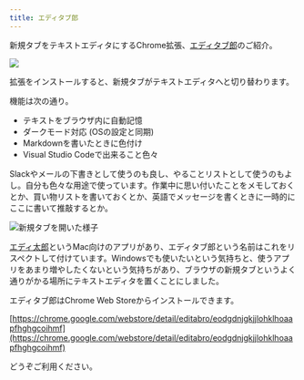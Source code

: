 ```yaml
---
title: エディタブ郎
---
```

新規タブをテキストエディタにするChrome拡張、[エディタブ郎](https://chrome.google.com/webstore/detail/editabro/eodgdnjgkjjlohklhoaapfhghgcoihmf)のご紹介。

![](https://lh3.googleusercontent.com/docs/ADP-6oFNBvJbH8BJJNUx8yGt9XU2OqkiAf6Ki3qzdrXuVxTpMLPP1To1qw7QJCR-CTpOg9YkFrhwXrMhm2W0psLfzQUTRzEtsB-c8GpbJoLPM4MUY8Z3Tk7RwRIZPEqQhuZHbwFQo6bvocgjLo8CnXWuNbQPbRwKpwlG7Mi6H9d_Lt7LnGoJh_4zrvZsv31a0a6_UYnp_VTGUOBqAFZKs3L-TODMkbb87y1eBw6gwQuXyZShtH-s-0fyu5PHp7qQqlc3Iyp-4lrBKf6R38aKpB-nLGRb6jj0mL3gv5gFRMIkZRQ-eCb3mlzcsgDGZpdLizan5rf-NbjkCvWiRyQ_hGOonFv8D-1o8eT2YbOpdBOyePieN19Wcwn3Ni5_cVThV0iRx6ba4Zrz3kHhm_Qcbjm88Z9EP2oIvWpyEaMUsP6OGbH1faOi66Y1qGQeKg45dSa1rDayfojeTkFFcewSeWVyrsL8kOu5MeEoPJHR4iWZ3iKOuZ8vLXrkMSMfpahaHxkKQCpO5irwbWYaFnji2yB8hnQhM9QkKHvO2RTmOoksyHGCvYaJJ2G6Fc4m3NSlUGGre5kzhHNstVGNekuPOHl62GgStWit6ObcpI3V8FQdrzbYhUoakCmQJI4vLED-LLlR3sY2ZDHNmN5iHWO3N0A0bsbfxNP1sRc2cC2HaraInfsmUzFRb2yTj6vp7NpKPQBCRS3U9x_sVkSwq8JdeiZDY7sEg0-O3RIHUQ7HXtcMHXZJHo_QMrTZ1ZKvZ3YtkZ26wKB3abCFiR8l_Lj8ytwYyNRO2FzR7j_X2vRF49cVq2dI_wHXTWqehLZnNzPnFHCFjaZja5KKZ-PKoHu8LKpYzlS3YPbV-ZxyCaXBXFXu-kwhxcBZiU1_C_kved7gRyjto_hgbgUEKyHy6iC4jazC21IQkSxXJnccqi59vs6JScV1_bw0jD1JGYbXoSyN4QEIAUfGwtPfzZkVbq45c8ntuKQlakFcvhUqimHhYJJy1E5DudqZiN-GgDQF7Jk0SpdzTOc1NSa1s85BTmoUcAE6okno2JA45r4y_S7Sibstr00badb2PPSEbeQprAp_9ZEoCpxdvgOJsD5LFR7Xge7i-5fQfdqo83TokSMrD1qe1r68JCZRdZV1ruvTFimqkMLDP_wbpcCta39OLnR72_vuuknYgaSjNQkK0bk27LqkD_qrDxR-JgssyHKPqVRjZu85m2k1eVjAY-EUVT0EhPwemG4GIud4RD7lSR2J-27ennYlF5JyoA)

拡張をインストールすると、新規タブがテキストエディタへと切り替わります。

機能は次の通り。

*   テキストをブラウザ内に自動記憶
*   ダークモード対応 (OSの設定と同期)
*   Markdownを書いたときに色付け
*   Visual Studio Codeで出来ること色々

Slackやメールの下書きとして使うのも良し、やることリストとして使うのもよし。自分も色々な用途で使っています。作業中に思い付いたことをメモしておくとか、買い物リストを書いておくとか、英語でメッセージを書くときに一時的にここに書いて推敲するとか。

![](https://lh3.googleusercontent.com/docs/ADP-6oGImKoxCoxr7jZ9ty0wrj6XnYutNlLWb-K-6PigHxsi_4xElpTisnXkXn5JxTWMydmDcn6Wf5NxsjeGSNPs1VM83PY-U0NGMwLrQ9LbXQX-7o5ws7HV8Los7_QopT-LDfNU0AHFmIxkhPwOBOwEjCO3VoUzhvTvrQySyeyj4ubPQwS3WbZd8YRj9lGKkCOMvTAmYzuvo8bH_dHXcdeA8_TolmlNRj53MoWNaoCXRmoRqEtikUUEovwnbi9XKrPBEctN9Z1tLAsoPwa3ic_353Cqx-2UKHLuwwV8WvVRUmaAKBjVkZyKDHWsr8seuwj6TT0abAyBP-r-7KoICf4owcA5Mzi-Sodqc51YnjPjrlTkqrSr-m-mi4kXkxS9f_t0gtl0wN7g6sSLk60CCHVkhl0SFdi7bkw4GY9025XBf2_rUdWvV14hinvUmlaYSkDdazV5EPf_4FK4OYPj9g18iklnkBeg2sw8VoZWcxh-_7RKCGe3H_dweIq7IGIfXR1XgAZLVk_1-4kjGepcyuz2NQbZUhttp8bdPRZSK8g0CwUHGoG9lAbkiDT9hC8mvpax5aESUf824k0OzJ183wPjmvnt1lGT90SjZTPxKaAPGvVdP_qJ2vD5CTMng4unRawRbpp4RRFnoPfOfO6z7eTKmkspGCeZpb00qO541Sjaqc58V7C9MdcCeeS_m2r7ZrMWxGSxHVzWlcOQG0a3nOIEAjPXSc5d_3SRdTiT7xUe4xdu1v93UL44caF_LySIDCtym5s4fOcvEcCxVIyOa2Z5Sj_z84HBQ8L2MK6whJz1W5njazugLED9R6gxSnRdWogDMN9Zt6-ymd5ttVVbJKzQO8H0Hrj0KuEfmAqW80IAbMQTlwnpheqy5o8TZX6xnrFdAvqybPn7MQyF8CZIBadWdQecYRncIpLgqFZtYYQFMaPlfi6CFkK-_c2Jbe4-G-NbFp9eoT4YSZGhUCnEhDYYMoPM29SePgmkF-K_KdudyaiFVW31hvHntJBVSABc2aC1s-bAYEeZp6s3lqyZ4zeEEDwoUAvSHht7jZmNrM45DQyztlYLEq9OOwd72mVoIpVJiM9xZQvtVTrmdiQfM9FsktlZrRAz0TU5cNPyEgsjichXsBPw7BJy00TrQkO8y1l6scwZIuNV1HH3iMF-JkanEICAMBWDJ9kJXfkrwNAGLj_07YXSJHC_A2d-KSvE9JixZxdJqhAm3FZGhUwSLa9F8_KXTXTevJP6K0T9AoVy9XDMKPWT1g "新規タブを開いた様子")

[エディ太郎](https://editaro.com/)というMac向けのアプリがあり、エディタブ郎という名前はこれをリスペクトして付けています。Windowsでも使いたいという気持ちと、使うアプリをあまり増やしたくないという気持ちがあり、ブラウザの新規タブというよく通りがかる場所にテキストエディタを置くことにしました。

エディタブ郎はChrome Web Storeからインストールできます。

[https://chrome.google.com/webstore/detail/editabro/eodgdnjgkjjlohklhoaapfhghgcoihmf](https://chrome.google.com/webstore/detail/editabro/eodgdnjgkjjlohklhoaapfhghgcoihmf)

どうぞご利用ください。
